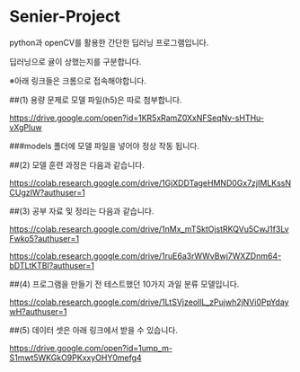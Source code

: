 # Senier-Project
python과 openCV를 활용한 간단한 딥러닝 프로그램입니다. 

딥러닝으로 귤이 상했는지를 구분합니다.

※아래 링크들은 크롬으로 접속해야합니다.

##(1) 용량 문제로 모델 파일(h5)은 따로 첨부합니다. 

https://drive.google.com/open?id=1KR5xRamZ0XxNFSeqNv-sHTHu-vXgPluw

###models 폴더에 모델 파일을 넣어야 정상 작동 됩니다. 


##(2) 모델 훈련 과정은 다음과 같습니다.

https://colab.research.google.com/drive/1GjXDDTageHMND0Gx7zjIMLKssNCUgzIW?authuser=1


##(3) 공부 자료 및 정리는 다음과 같습니다.

https://colab.research.google.com/drive/1nMx_mTSktOjstRKQVu5CwJ1f3LvFwko5?authuser=1

https://colab.research.google.com/drive/1ruE6a3rWWvBwj7WXZDnm64-bDTLtKTBI?authuser=1


##(4) 프로그램을 만들기 전 테스트했던 10가지 과일 분류 모델입니다.

https://colab.research.google.com/drive/1LtSVjzeollL_zPujwh2jNVi0PpYdaywH?authuser=1


##(5) 데이터 셋은 아래 링크에서 받을 수 있습니다.

https://drive.google.com/open?id=1ump_m-S1mwt5WKGkO9PKxxyOHY0mefg4
